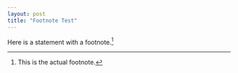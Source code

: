 ```yaml
---
layout: post
title: "Footnote Test"
---
```


Here is a statement with a footnote.[^1]

[^1]: This is the actual footnote.
